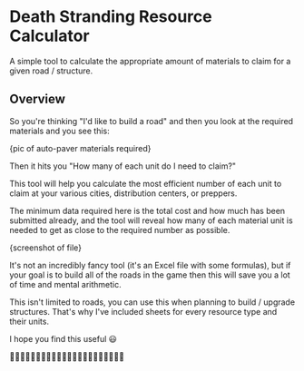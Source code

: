 # Death Stranding Resource Calculator
A simple tool to calculate the appropriate amount of materials to claim for a given road / structure.

## Overview
So you're thinking "I'd like to build a road" and then you look at the required materials and you see this:

{pic of auto-paver materials required}

Then it hits you "How many of each unit do I need to claim?"

This tool will help you calculate the most efficient number of each unit to claim at your various cities, distribution centers, or preppers.

The minimum data required here is the total cost and how much has been submitted already, and the tool will reveal how many of each material unit is needed to get as close to the required number as possible.

{screenshot of file}

It's not an incredibly fancy tool (it's an Excel file with some formulas), but if your goal is to build all of the roads in the game then this will save you a lot of time and mental arithmetic.

This isn't limited to roads, you can use this when planning to build / upgrade structures. That's why I've included sheets for every resource type and their units.

I hope you find this useful 😃

👍🏻👍🏻👍🏻👍🏻👍🏻👍🏻👍🏻👍🏻👍🏻👍🏻👍🏻